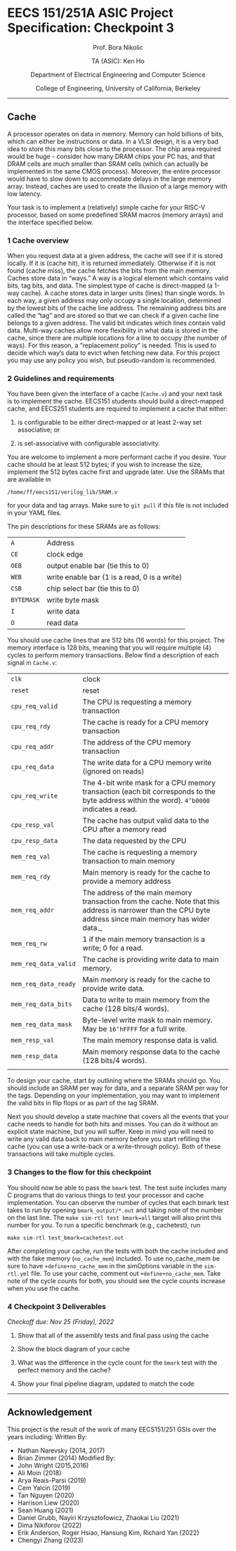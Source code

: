 # EECS 151/251A ASIC Project Specification: Checkpoint 3
<p align="center">
Prof. Bora Nikolic
</p>
<p align="center">
TA (ASIC): Ken Ho
</p>
<p align="center">
Department of Electrical Engineering and Computer Science
</p>
<p align="center">
College of Engineering, University of California, Berkeley
</p>

---

## Cache
A processor operates on data in memory. Memory can hold billions of bits, which can either be instructions or data. In a VLSI design, it is a very bad idea to store this many bits close to the processor. The
chip area required would be huge - consider how many DRAM chips your PC has, and that DRAM cells
are much smaller than SRAM cells (which can actually be implemented in the same CMOS process).
Moreover, the entire processor would have to slow down to accommodate delays in the large memory
array. Instead, caches are used to create the illusion of a large memory with low latency.

Your task is to implement a (relatively) simple cache for your RISC-V processor, based on some
predefined SRAM macros (memory arrays) and the interface specified below.

### 1 Cache overview
When you request data at a given address, the cache will see if it is stored locally. If it is (cache hit), it
is returned immediately. Otherwise if it is not found (cache miss), the cache fetches the bits from the
main memory.
Caches store data in “ways.” A way is a logical element which contains valid bits, tag bits, and data.
The simplest type of cache is direct-mapped (a 1-way cache). A cache stores data in larger units (lines)
than single words. In each way, a given address may only occupy a single location, determined by the
lowest bits of the cache line address. The remaining address bits are called the “tag” and are stored so
that we can check if a given cache line belongs to a given address. The valid bit indicates which lines
contain valid data.
Multi-way caches allow more flexibility in what data is stored in the cache, since there are multiple
locations for a line to occupy (the number of ways). For this reason, a ”replacement policy” is needed.
This is used to decide which way’s data to evict when fetching new data. For this project you may use
any policy you wish, but pseudo-random is recommended.

### 2 Guidelines and requirements
You have been given the interface of a cache (`Cache.v`) and your next task is to implement the cache.
EECS151 students should build a direct-mapped cache, and EECS251 students are required to implement a cache that either:

1. is configurable to be either direct-mapped or at least 2-way set associative; or

2. is set-associative with configurable associativity.

You are welcome to implement a more performant cache if you desire.
Your cache should be at least 512 bytes; if you wish to increase the size, implement the 512 bytes
cache first and upgrade later.
Use the SRAMs that are available in

`/home/ff/eecs151/verilog_lib/SRAM.v`

for your data and tag arrays. Make sure to `git pull` if this file is not included in your YAML files.


The pin descriptions for these SRAMs are as follows:

|             |                                                 |
|-------------|-------------------------------------------------|
| `A`         | Address                                         |
| `CE`        | clock edge                                      |
| `OEB`       | output enable bar (tie this to 0)               |
| `WEB`       | write enable bar (1 is a read, 0 is a write)    |
| `CSB`       | chip select bar (tie this to 0)                 |
| `BYTEMASK`  | write byte mask                                 |
| `I`         | write data                                      |
| `O`         | read data                                       |

You should use cache lines that are 512 bits (16 words) for this project. The memory interface is
128 bits, meaning that you will require multiple (4) cycles to perform memory transactions.
Below find a description of each signal in `Cache.v`:

|                      |                                        |
|----------------------|----------------------------------------|
| `clk`                  | clock
| `reset`                | reset
| `cpu_req_valid`        | The CPU is requesting a memory transaction
| `cpu_req_rdy`          | The cache is ready for a CPU memory transaction
| `cpu_req_addr`         | The address of the CPU memory transaction
| `cpu_req_data`         | The write data for a CPU memory write (ignored on reads)
| `cpu_req_write`        | The 4-bit write mask for a CPU memory transaction (each bit corresponds to the byte address within the word). `4’b0000` indicates a read.
| `cpu_resp_val`         | The cache has output valid data to the CPU after a memory read
| `cpu_resp_data`        | The data requested by the CPU
| `mem_req_val`          | The cache is requesting a memory transaction to main memory
| `mem_req_rdy`          | Main memory is ready for the cache to provide a memory address
| `mem_req_addr`         | The address of the main memory transaction from the cache. Note that this address is narrower than the CPU byte address since main memory has wider data._
| `mem_req_rw`           | 1 if the main memory transaction is a write; 0 for a read.
| `mem_req_data_valid`   | The cache is providing write data to main memory.
| `mem_req_data_ready`   | Main memory is ready for the cache to provide write data.
| `mem_req_data_bits`    | Data to write to main memory from the cache (128 bits/4 words).
| `mem_req_data_mask`    | Byte-level write mask to main memory. May be `16’hFFFF` for a full write.
| `mem_resp_val`         | The main memory response data is valid.
| `mem_resp_data`        | Main memory response data to the cache (128 bits/4 words).
|                        |

To design your cache, start by outlining where the SRAMs should go. You should include an SRAM
per way for data, and a separate SRAM per way for the tags. Depending on your implementation, you
may want to implement the valid bits in flip flops or as part of the tag SRAM.

Next you should develop a state machine that covers all the events that your cache needs to handle
for both hits and misses. You can do it without an explicit state machine, but you will suffer. Keep in
mind you will need to write any valid data back to main memory before you start refilling the cache (you
can use a write-back or a write-through policy). Both of these transactions will take multiple cycles.

### 3 Changes to the flow for this checkpoint
You should now be able to pass the `bmark` test. The test suite includes many C programs that do
various things to test your processor and cache implementation. You can observe the number of cycles
that each bmark test takes to run by opening `bmark_output/*.out` and taking note of the number
on the last line. The `make sim-rtl test bmark=all` target will also print this number for you.
To run a specific benchmark (e.g., cachetest), run
```
make sim-rtl test_bmark=cachetest.out
```
After completing your cache, run the tests with both the cache included and with the fake memory
(`no_cache_mem`) included. To use no_cache_mem be sure to have `+define+no_cache_mem` in the
simOptions variable in the `sim-rtl.yml` file. To use your cache, comment out `+define+no_cache_mem`.
Take note of the cycle counts for both, you should see the cycle counts increase when you use the cache.

### 4 Checkpoint 3 Deliverables
*Checkoff due: Nov 25 (Friday), 2022*

1. Show that all of the assembly tests and final pass using the cache

2. Show the block diagram of your cache

3. What was the difference in the cycle count for the `bmark` test with the perfect memory and the
cache?

4. Show your final pipeline diagram, updated to match the code

---


## Acknowledgement

This project is the result of the work of many EECS151/251 GSIs over the years including:
Written By:
- Nathan Narevsky (2014, 2017)
- Brian Zimmer (2014)
Modified By:
- John Wright (2015,2016)
- Ali Moin (2018)
- Arya Reais-Parsi (2019)
- Cem Yalcin (2019)
- Tan Nguyen (2020)
- Harrison Liew (2020)
- Sean Huang (2021)
- Daniel Grubb, Nayiri Krzysztofowicz, Zhaokai Liu (2021)
- Dima Nikiforov (2022)
- Erik Anderson, Roger Hsiao, Hansung Kim, Richard Yan (2022)
- Chengyi Zhang (2023)
